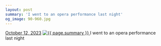```yaml
---
layout: post
summary: 'I went to an opera performance last night'
og_image: 90-960.jpg
---
```


<p>
  <time>
    <a href="/90">October 12, 2023</a>
  </time>
  <a href="/90">
    <img src="{{ site.assets_url }}/90-480.jpg" srcset="{{ site.assets_url }}/90-240.jpg 240w, {{ site.assets_url }}/90-480.jpg 480w, {{ site.assets_url }}/90-720.jpg 720w, {{ site.assets_url }}/90-960.jpg 960w" sizes="(min-width: 700px) 50vw, calc(100vw - 2rem)" alt="{{ page.summary }}" />
  </a>
  <span>I went to an opera performance last night</span>
</p>
